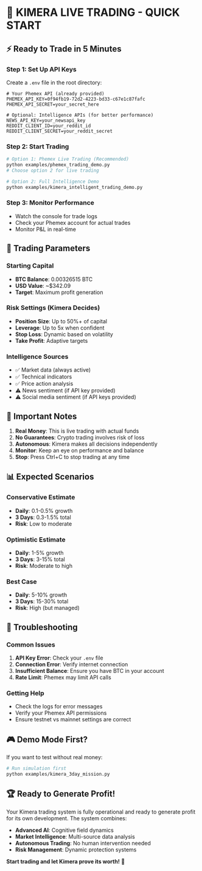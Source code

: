 # 🚀 KIMERA LIVE TRADING - QUICK START

## ⚡ Ready to Trade in 5 Minutes

### Step 1: Set Up API Keys
Create a `.env` file in the root directory:

```env
# Your Phemex API (already provided)
PHEMEX_API_KEY=0f94fb19-72d2-4223-bd33-c67e1c87fafc
PHEMEX_API_SECRET=your_secret_here

# Optional: Intelligence APIs (for better performance)
NEWS_API_KEY=your_newsapi_key
REDDIT_CLIENT_ID=your_reddit_id
REDDIT_CLIENT_SECRET=your_reddit_secret
```

### Step 2: Start Trading
```bash
# Option 1: Phemex Live Trading (Recommended)
python examples/phemex_trading_demo.py
# Choose option 2 for live trading

# Option 2: Full Intelligence Demo
python examples/kimera_intelligent_trading_demo.py
```

### Step 3: Monitor Performance
- Watch the console for trade logs
- Check your Phemex account for actual trades
- Monitor P&L in real-time

## 🎯 Trading Parameters

### Starting Capital
- **BTC Balance**: 0.00326515 BTC
- **USD Value**: ~$342.09
- **Target**: Maximum profit generation

### Risk Settings (Kimera Decides)
- **Position Size**: Up to 50%+ of capital
- **Leverage**: Up to 5x when confident
- **Stop Loss**: Dynamic based on volatility
- **Take Profit**: Adaptive targets

### Intelligence Sources
- ✅ Market data (always active)
- ✅ Technical indicators
- ✅ Price action analysis
- ⚠️ News sentiment (if API key provided)
- ⚠️ Social media sentiment (if API keys provided)

## 🚨 Important Notes

1. **Real Money**: This is live trading with actual funds
2. **No Guarantees**: Crypto trading involves risk of loss
3. **Autonomous**: Kimera makes all decisions independently
4. **Monitor**: Keep an eye on performance and balance
5. **Stop**: Press Ctrl+C to stop trading at any time

## 📊 Expected Scenarios

### Conservative Estimate
- **Daily**: 0.1-0.5% growth
- **3 Days**: 0.3-1.5% total
- **Risk**: Low to moderate

### Optimistic Estimate  
- **Daily**: 1-5% growth
- **3 Days**: 3-15% total
- **Risk**: Moderate to high

### Best Case
- **Daily**: 5-10% growth
- **3 Days**: 15-30% total
- **Risk**: High (but managed)

## 🔧 Troubleshooting

### Common Issues
1. **API Key Error**: Check your `.env` file
2. **Connection Error**: Verify internet connection
3. **Insufficient Balance**: Ensure you have BTC in your account
4. **Rate Limit**: Phemex may limit API calls

### Getting Help
- Check the logs for error messages
- Verify your Phemex API permissions
- Ensure testnet vs mainnet settings are correct

## 🎮 Demo Mode First?

If you want to test without real money:
```bash
# Run simulation first
python examples/kimera_3day_mission.py
```

## 🏆 Ready to Generate Profit!

Your Kimera trading system is fully operational and ready to generate profit for its own development. The system combines:

- **Advanced AI**: Cognitive field dynamics
- **Market Intelligence**: Multi-source data analysis  
- **Autonomous Trading**: No human intervention needed
- **Risk Management**: Dynamic protection systems

**Start trading and let Kimera prove its worth!** 🚀 